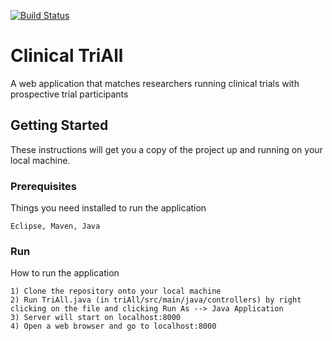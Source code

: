 [![Build Status](https://travis-ci.com/sophiakolak/4156-team-project.svg?branch=master)](https://travis-ci.com/sophiakolak/4156-team-project)
# Clinical TriAll
A web application that matches researchers running clinical trials with prospective trial participants

## Getting Started

These instructions will get you a copy of the project up and running on your local machine.

### Prerequisites

Things you need installed to run the application

```
Eclipse, Maven, Java
```

### Run

How to run the application

```
1) Clone the repository onto your local machine
2) Run TriAll.java (in triAll/src/main/java/controllers) by right clicking on the file and clicking Run As --> Java Application
3) Server will start on localhost:8000
4) Open a web browser and go to localhost:8000

```
